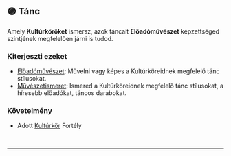 ## 🟣 Tánc

Amely **Kultúrköröket** ismersz, azok táncait **Előadóművészet** képzettséged szintjének megfelelően járni is tudod.
### Kiterjeszti ezeket

- [Előadóművészet](../kepzettsegek.szekunder/eloadomuveszet.md): Művelni vagy képes a Kultúrköreidnek megfelelő tánc stílusokat.
- [Művészetismeret](../kepzettsegek.szekunder/muveszetismeret.md): Ismered a Kultúrköreidnek megfelelő tánc stílusokat, a híresebb előadókat, táncos darabokat.

### Követelmény

- Adott [Kultúrkör](../fortelyok.kiemelt/kulturkor.md) Fortély

<br />

---
